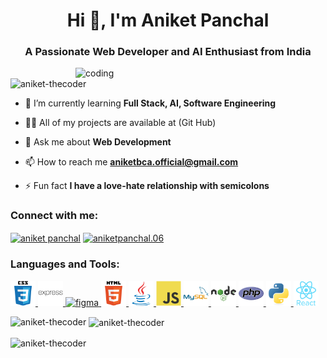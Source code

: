 <h1 align="center">Hi 👋, I'm Aniket Panchal</h1>
<h3 align="center">A Passionate Web Developer and AI Enthusiast from India</h3>

<img align="right" alt="coding" width="400" src="https://i.pinimg.com/originals/f9/b8/8d/f9b88deeae101d6a8572063bb63c286e.gif">

<p align="left"> <img src="https://komarev.com/ghpvc/?username=aniket-thecoder&label=Profile%20views&color=0e75b6&style=flat" alt="aniket-thecoder" /> </p>

- 🌱 I’m currently learning **Full Stack, AI, Software Engineering**

- 👨‍💻 All of my projects are available at (Git Hub)

- 💬 Ask me about **Web Development**

- 📫 How to reach me **aniketbca.official@gmail.com**

- ⚡ Fun fact **I have a love-hate relationship with semicolons**

<h3 align="left">Connect with me:</h3>
<p align="left">
<a href="https://linkedin.com/in/aniket panchal" target="blank"><img align="center" src="https://raw.githubusercontent.com/rahuldkjain/github-profile-readme-generator/master/src/images/icons/Social/linked-in-alt.svg" alt="aniket panchal" height="30" width="40" /></a>
<a href="https://instagram.com/aniketpanchal.06" target="blank"><img align="center" src="https://raw.githubusercontent.com/rahuldkjain/github-profile-readme-generator/master/src/images/icons/Social/instagram.svg" alt="aniketpanchal.06" height="30" width="40" /></a>
</p>

<h3 align="left">Languages and Tools:</h3>
<p align="left"> <a href="https://www.w3schools.com/css/" target="_blank" rel="noreferrer"> <img src="https://raw.githubusercontent.com/devicons/devicon/master/icons/css3/css3-original-wordmark.svg" alt="css3" width="40" height="40"/> </a> <a href="https://expressjs.com" target="_blank" rel="noreferrer"> <img src="https://raw.githubusercontent.com/devicons/devicon/master/icons/express/express-original-wordmark.svg" alt="express" width="40" height="40"/> </a> <a href="https://www.figma.com/" target="_blank" rel="noreferrer"> <img src="https://www.vectorlogo.zone/logos/figma/figma-icon.svg" alt="figma" width="40" height="40"/> </a> <a href="https://www.w3.org/html/" target="_blank" rel="noreferrer"> <img src="https://raw.githubusercontent.com/devicons/devicon/master/icons/html5/html5-original-wordmark.svg" alt="html5" width="40" height="40"/> </a> <a href="https://www.java.com" target="_blank" rel="noreferrer"> <img src="https://raw.githubusercontent.com/devicons/devicon/master/icons/java/java-original.svg" alt="java" width="40" height="40"/> </a> <a href="https://developer.mozilla.org/en-US/docs/Web/JavaScript" target="_blank" rel="noreferrer"> <img src="https://raw.githubusercontent.com/devicons/devicon/master/icons/javascript/javascript-original.svg" alt="javascript" width="40" height="40"/> </a> <a href="https://www.mysql.com/" target="_blank" rel="noreferrer"> <img src="https://raw.githubusercontent.com/devicons/devicon/master/icons/mysql/mysql-original-wordmark.svg" alt="mysql" width="40" height="40"/> </a> <a href="https://nodejs.org" target="_blank" rel="noreferrer"> <img src="https://raw.githubusercontent.com/devicons/devicon/master/icons/nodejs/nodejs-original-wordmark.svg" alt="nodejs" width="40" height="40"/> </a> <a href="https://www.php.net" target="_blank" rel="noreferrer"> <img src="https://raw.githubusercontent.com/devicons/devicon/master/icons/php/php-original.svg" alt="php" width="40" height="40"/> </a> <a href="https://www.python.org" target="_blank" rel="noreferrer"> <img src="https://raw.githubusercontent.com/devicons/devicon/master/icons/python/python-original.svg" alt="python" width="40" height="40"/> </a> <a href="https://reactjs.org/" target="_blank" rel="noreferrer"> <img src="https://raw.githubusercontent.com/devicons/devicon/master/icons/react/react-original-wordmark.svg" alt="react" width="40" height="40"/> </a> </p>

<p><img align="left" src="https://github-readme-stats.vercel.app/api/top-langs?username=aniket-thecoder&show_icons=true&locale=en&layout=compact" alt="aniket-thecoder" /></p>

<p>&nbsp;<img align="center" src="https://github-readme-stats.vercel.app/api?username=aniket-thecoder&show_icons=true&locale=en" alt="aniket-thecoder" /></p>

<p><img align="center" src="https://github-readme-streak-stats.herokuapp.com/?user=aniket-thecoder&" alt="aniket-thecoder" /></p>
